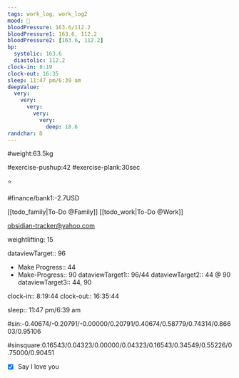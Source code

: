 ```yaml
---
tags: work_log, work_log2
mood: 🙁
bloodPressure: 163.6/112.2
bloodPressure1: 163.6, 112.2
bloodPressure2: [163.6, 112.2]
bp:
  systolic: 163.6
  diastolic: 112.2
clock-in: 8:19
clock-out: 16:35
sleep: 11:47 pm/6:39 am
deepValue:
  very:
    very:
      very:
        very:
          very:
            deep: 18.6
randchar: D
---
```


#weight:63.5kg

#exercise-pushup:42
#exercise-plank:30sec

⭐

#finance/bank1:-2.7USD

[[todo_family|To-Do @Family]]
[[todo_work|To-Do @Work]]

obsidian-tracker@yahoo.com

weightlifting: 15

dataviewTarget:: 96

- Make Progress:: 44
- Make-Progress:: 90
  dataviewTarget1:: 96/44
  dataviewTarget2:: 44 @ 90
  dataviewTarget3:: 44, 90

clock-in:: 8:19:44
clock-out:: 16:35:44

sleep:: 11:47 pm/6:39 am

#sin:-0.40674/-0.20791/-0.00000/0.20791/0.40674/0.58779/0.74314/0.86603/0.95106

#sinsquare:0.16543/0.04323/0.00000/0.04323/0.16543/0.34549/0.55226/0.75000/0.90451

- [x] Say I love you
